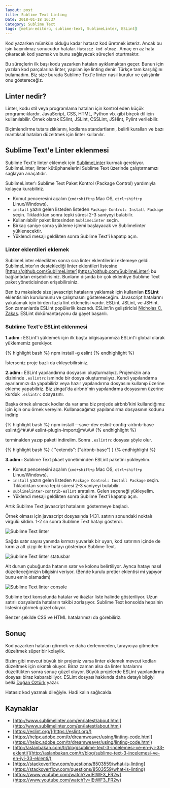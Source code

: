 ```yaml
---
layout: post
title: Sublime Text Linting
Date: 2018-01-18 16:37
Category: Sublime Text
tags: [metin-editörü, sublime-text, SublimeLinter, ESLint]
---
```


Kod yazarken mümkün olduğu kadar hatasız kod üretmek isteriz. Ancak bu işin kaçınılmaz sonucudur hatalar. `Hatasız kod olmaz.` Amaç en az hata çıkaracak kod yazmak ve bunu sağlayacak süreçleri oturtmaktır.

Bu süreçlerin ilk başı kodu yazarken hataları ayıklamaktan geçer. Bunun için yazılan kod parçalarına linter, yapılan işe linting denir. Türkçe tam karşılığını bulamadım. Biz size burada Sublime Text'e linter nasıl kurulur ve çalıştırılır onu göstereceğiz.

## Linter nedir?

Linter, kodu stil veya programlama hataları için kontrol eden küçük programcıklardır. JavaScript, CSS, HTML, Python vb. gibi birçok dil için kullanılabilir. Örnek olarak  ESlint, JSLint, CSSLint, JSHint, Pylint verilebilir.

Biçimlendirme tutarsızlıklarını, kodlama standartlarını, belirli kuralları ve bazı mantıksal hataları düzeltmek için linter kullanılır.

## Sublime Text'e Linter eklenmesi

Sublime Text'e linter eklemek için [SublimeLinter](http://www.sublimelinter.com/) kurmak gerekiyor. SublimeLinter; linter kütüphanelerini Sublime Text üzerinde çalıştırmamızı sağlayan anaçatıdır.

SublimeLinter'ı Sublime Text Paket Kontrol (Package Control) yardımıyla kolayca kurabiliriz. 

 - Komut penceresini açalım (`cmd+shift+p` Mac OS, `ctrl+shift+p` Linux/Windows).
 - `install` yazın gelen listeden listeden `Package Control: Install Package` seçin. Tıkladıktan sonra tepki süresi 2-3 saniyeyi bulabilir. 
 - Kullanılabilir paket listesinden `SublimeLinter` seçin.
 - Birkaç saniye sonra yükleme işlemi başlayacak ve Sublimelinter yüklenecektir.
 - Yüklendi mesajı geldikten sonra Sublime Text'i kapatıp açın.

### Linter eklentileri eklemek

SublimeLinter ekledikten sonra sıra linter eklentilerini eklemeye geldi. SublimeLinter'ın desteklediği linter eklentileri listesine [https://github.com/SublimeLinter](https://github.com/SublimeLinter) bu bağlantıdan erişebilirisiniz. Bunların dışında bir çok eklentiye Sublime Text paket yöneticisinden erişebilirsiniz.

Ben bu makalede size javascript hatalarını yaklamak için kullanılan **ESLint** eklentisinin kurulumunu ve çalışmasını göstereeceğim. Javascript hatalarını yakalamak için birden fazla lint eklenetisi vardır. ESLint, JSLint, ve JSHint. Son zamanlarda ESLint popülerlik kazandı. ESLint'in geliştiricisi [Nicholas C. Zakas](https://www.nczonline.net/). ESLint dokümantasyonu da gayet başarılı.

### Sublime Text'e ESLint eklenmesi

**1.adım :** ESLint'i yüklemek için ilk başta bilgisayarımıza ESLint'i global olarak yüklememiz gerekiyor. 

{% highlight bash %}
npm install -g eslint
{% endhighlight %}
  
İsterseniz proje bazlı da ekleyebilirsiniz. 

**2.adım :** ESLint yapılandırma dosyasını oluşturmalıyız. Projemizin ana dizininde `.eslintrc` isminde bir dosya oluşturmalıyız. Kendi yapılandırma ayarlarımızı da yapabiliriz veya hazır yapılandırma dosyasını kullanıp üzerine ekleme yapabiliriz. Biz zingat'da airbnb'nin yapılandırma dosyasının üzerine kurduk `.eslintrc` dosyasını.

Başka örnek alınacak kodlar da var ama biz projede airbnb'kini kullandığımız için için onu örnek vereyim. Kullanacağımız yapılandırma dosyasının kodunu indirip

{% highlight bash %}
npm install --save-dev eslint-config-airbnb-base eslint@^#.#.# eslint-plugin-import@^#.#.#
{% endhighlight %}

terminalden yazıp paketi indirelim. Sonra `.eslintrc` dosyası şöyle olur.

{% highlight bash %}
{
  "extends": ["airbnb-base"]
}
{% endhighlight %}

**3.adım :** Sublime Text pkaet yönetiminden ESLint paketini yükleyelim.

 - Komut penceresini açalım (`cmd+shift+p` Mac OS, `ctrl+shift+p` Linux/Windows).
 - `install` yazın gelen listeden `Package Control: Install Package` seçin. Tıkladıktan sonra tepki süresi 2-3 saniyeyi bulabilir. 
 - `sublimelinter-contrib-eslint` aratalım. Gelen seçeneği yükleyelim.
 - Yüklendi mesajı geldikten sonra Sublime Text'i kapatıp açın.

Artık Sublime Text javascript hatalarını göstermeye başladı.

Örnek olması için javascript dosyasında 1431. satırın sonundaki noktalı virgülü sildim. 1-2 sn sonra Sublime Text hatayı gösterdi.

![Sublime Text linter](https://fatihhayrioglu.com/images/linting-gosterimi.gif)

Sağda satır sayısı yanında kırmızı yuvarlak bir uyarı, kod satırının içinde de kırmızı alt çizgi ile bie hatayı gösteriyor Sublime Text.

![Sublime Text linter statusbar](https://fatihhayrioglu.com/images/sublime-text-status-error.gif)

Alt durum çubuğunda hatanın satır ve kolonu belirtiliyor. Ayrıca hatayı nasıl düzelteceğimizin bilgisini veriyor. (Bende kurulu pretier eklentisi mi yapıyor bunu emin olamadım)

![Sublime Text linter console](https://fatihhayrioglu.com/images/sublime-text-console-hata.gif)

Sublime text konsolunda hatalar ve ikazlar liste halinde gösteriliyor. Uzun satırlı dosyalarda hataların takibi zorlaşıyor. Sublime Text konsolda hepsinin listesini görmek güzel oluyor.

Benzer şekilde CSS ve HTML hatalarımızı da görebiliriz. 

## Sonuç

Kod yazarken hataları görmek ve daha derlenmeden, tarayıcıya gitmeden düzeltmek süper bir kolaylık. 

Bizim gibi mevcut büyük bir projeniz varsa linter eklemek mevcut kodları düzeltmek için sıkıntılı oluyor. Biraz zaman alsa da linter hatalarını düzelttikten sonra sonuç güzel oluyor. Büyük projelerde ESLint yapılandırma dosyası biraz kabarabiliyor. ESLint dosyası hakkında daha detaylı bilgiyi belki [Doğan Öztürk](https://twitter.com/dodothebird) yazar.

Hatasız kod yazmak dileğiyle. Hadi kalın sağlıcakla.

## Kaynaklar

 - [http://www.sublimelinter.com/en/latest/about.html](http://www.sublimelinter.com/en/latest/about.html)
 - [https://eslint.org/](https://eslint.org/)
 - [https://helpx.adobe.com/tr/dreamweaver/using/linting-code.html](https://helpx.adobe.com/tr/dreamweaver/using/linting-code.html)
 - [http://aslanbakan.com/tr/blog/sublime-text-3-incelemesi-ve-en-iyi-33-eklenti/](http://aslanbakan.com/tr/blog/sublime-text-3-incelemesi-ve-en-iyi-33-eklenti/)
 - [https://stackoverflow.com/questions/8503559/what-is-linting](https://stackoverflow.com/questions/8503559/what-is-linting)
 - [https://www.youtube.com/watch?v=lEtWF3_FR2w](https://www.youtube.com/watch?v=lEtWF3_FR2w)
